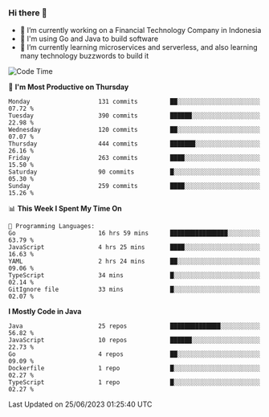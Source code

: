 ### Hi there 👋

<!--
**mazzama/mazzama** is a ✨ _special_ ✨ repository because its `README.md` (this file) appears on your GitHub profile.

Here are some ideas to get you started:

- 🔭 I’m currently working on ...
- 🌱 I’m currently learning ...
- 👯 I’m looking to collaborate on ...
- 🤔 I’m looking for help with ...
- 💬 Ask me about ...
- 📫 How to reach me: ...
- 😄 Pronouns: ...
- ⚡ Fun fact: ...
-->

- 🔭 I’m currently working on a Financial Technology Company in Indonesia
- :gun: I'm using Go and Java to build software
- 🌱 I’m currently learning microservices and serverless, and also learning many technology buzzwords to build it

<!--START_SECTION:waka-->
![Code Time](http://img.shields.io/badge/Code%20Time-2%2C766%20hrs%2024%20mins-blue)

📅 **I'm Most Productive on Thursday** 

```text
Monday                   131 commits         ██░░░░░░░░░░░░░░░░░░░░░░░   07.72 % 
Tuesday                  390 commits         ██████░░░░░░░░░░░░░░░░░░░   22.98 % 
Wednesday                120 commits         ██░░░░░░░░░░░░░░░░░░░░░░░   07.07 % 
Thursday                 444 commits         ███████░░░░░░░░░░░░░░░░░░   26.16 % 
Friday                   263 commits         ████░░░░░░░░░░░░░░░░░░░░░   15.50 % 
Saturday                 90 commits          █░░░░░░░░░░░░░░░░░░░░░░░░   05.30 % 
Sunday                   259 commits         ████░░░░░░░░░░░░░░░░░░░░░   15.26 % 
```


📊 **This Week I Spent My Time On** 

```text
💬 Programming Languages: 
Go                       16 hrs 59 mins      ████████████████░░░░░░░░░   63.79 % 
JavaScript               4 hrs 25 mins       ████░░░░░░░░░░░░░░░░░░░░░   16.63 % 
YAML                     2 hrs 24 mins       ██░░░░░░░░░░░░░░░░░░░░░░░   09.06 % 
TypeScript               34 mins             █░░░░░░░░░░░░░░░░░░░░░░░░   02.14 % 
GitIgnore file           33 mins             █░░░░░░░░░░░░░░░░░░░░░░░░   02.07 % 
```

**I Mostly Code in Java** 

```text
Java                     25 repos            ██████████████░░░░░░░░░░░   56.82 % 
JavaScript               10 repos            ██████░░░░░░░░░░░░░░░░░░░   22.73 % 
Go                       4 repos             ██░░░░░░░░░░░░░░░░░░░░░░░   09.09 % 
Dockerfile               1 repo              █░░░░░░░░░░░░░░░░░░░░░░░░   02.27 % 
TypeScript               1 repo              █░░░░░░░░░░░░░░░░░░░░░░░░   02.27 % 
```




 Last Updated on 25/06/2023 01:25:40 UTC
<!--END_SECTION:waka-->
